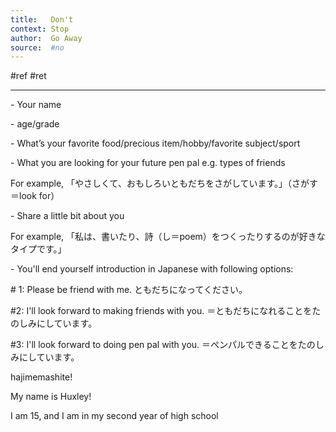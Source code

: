 ```yaml
---
title:   Don't
context: Stop
author:  Go Away
source:  #no
---
```


#ref #ret 

---





           

\- Your name

\- age/grade

\- What’s your favorite food/precious item/hobby/favorite subject/sport

\- What you are looking for your future pen pal e.g. types of friends

For example, 「やさしくて、おもしろいともだちをさがしています。」（さがす＝look for）

\- Share a little bit about you

For example, 「私は、書いたり、詩（し＝poem）をつくったりするのが好きなタイプです。」

 \- You'll end yourself introduction in Japanese with following options:

\# 1: Please be friend with me. ともだちになってください。

#2: I'll look forward to making friends with you. ＝ともだちになれることをたのしみにしています。

#3: I'll look forward to doing pen pal with you. ＝ペンパルできることをたのしみにしています。


hajimemashite!

My name is Huxley!

I am 15, and I am in my second year of high school 


